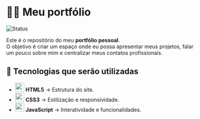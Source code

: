 # 🧑‍💻 Meu portfólio

![Status](https://img.shields.io/badge/Status-Em%20Constru%C3%A7%C3%A3o-yellow)

Este é o repositório do meu **portfólio pessoal**.  
O objetivo é criar um espaço onde eu possa apresentar meus projetos, falar um pouco sobre mim e centralizar meus contatos profissionais.

## 🚀 Tecnologias que serão utilizadas

- <img src="https://cdn.jsdelivr.net/gh/devicons/devicon/icons/html5/html5-original.svg" width="24px"/> **HTML5** → Estrutura do site.  
- <img src="https://cdn.jsdelivr.net/gh/devicons/devicon/icons/css3/css3-original.svg" width="24px"/> **CSS3** → Estilização e responsividade.  
- <img src="https://cdn.jsdelivr.net/gh/devicons/devicon/icons/javascript/javascript-original.svg" width="24px"/> **JavaScript** → Interatividade e funcionalidades.  
